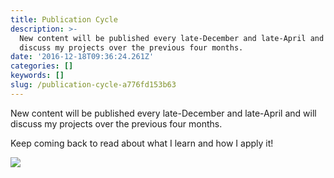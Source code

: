 ```yaml
---
title: Publication Cycle
description: >-
  New content will be published every late-December and late-April and will
  discuss my projects over the previous four months.
date: '2016-12-18T09:36:24.261Z'
categories: []
keywords: []
slug: /publication-cycle-a776fd153b63
---
```


New content will be published every late-December and late-April and will discuss my projects over the previous four months.

Keep coming back to read about what I learn and how I apply it!

![](https://cdn-images-1.medium.com/max/1200/1*kfzUHjcSjaPdR7hrGHNvJA.jpeg)